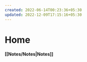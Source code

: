 ```yaml
---
created: 2022-06-14T00:23:36+05:30
updated: 2022-12-09T17:15:16+05:30
---
```

# Home
#### [[Notes/Notes|Notes]]
